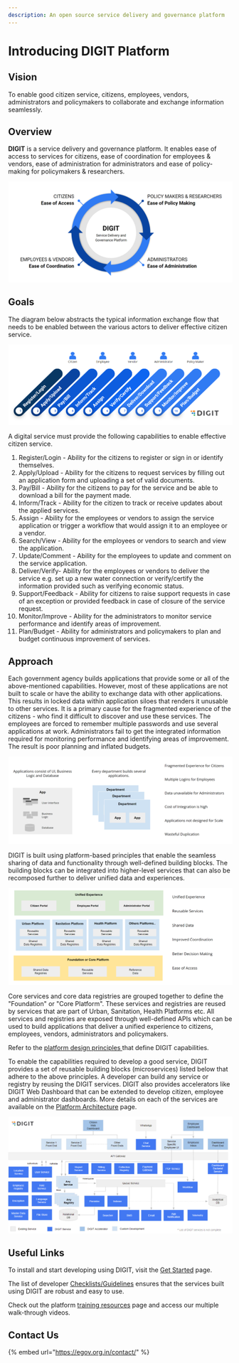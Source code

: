 ```yaml
---
description: An open source service delivery and governance platform
---
```


# Introducing DIGIT Platform

## Vision

To enable good citizen service, citizens, employees, vendors, administrators and policymakers to collaborate and exchange information seamlessly.

## Overview

**DIGIT** is a service delivery and governance platform. It enables ease of access to services for citizens, ease of coordination for employees & vendors, ease of administration for administrators and ease of policy-making for policymakers & researchers.

<div align="left">

<img src=".gitbook/assets/image (24).png" alt="">

</div>

## Goals

The diagram below abstracts the typical information exchange flow that needs to be enabled between the various actors to deliver effective citizen service.

![](<.gitbook/assets/image (203).png>)

A digital service must provide the following capabilities to enable effective citizen service.&#x20;

1. Register/Login - Ability for the citizens to register or sign in or identify themselves.
2. Apply/Upload - Ability for the citizens to request services by filling out an application form and uploading a set of valid documents.
3. Pay/Bill - Ability for the citizens to pay for the service and be able to download a bill for the payment made.
4. Inform/Track - Ability for the citizen to track or receive updates about the applied services.
5. Assign - Ability for the employees or vendors to assign the service application or trigger a workflow that would assign it to an employee or a vendor.
6. Search/View - Ability for the employees or vendors to search and view the application.
7. Update/Comment - Ability for the employees to update and comment on the service application.&#x20;
8. Deliver/Verify- Ability for the employees or vendors to deliver the service e.g. set up a new water connection or verify/certify the information provided such as verifying economic status.
9. Support/Feedback - Ability for citizens to raise support requests in case of an exception or provided feedback in case of closure of the service request.
10. Monitor/Improve - Ability for the administrators to monitor service performance and identify areas of improvement.
11. Plan/Budget - Ability for administrators and policymakers to plan and budget continuous improvement of services.&#x20;

## Approach

Each government agency builds applications that provide some or all of the above-mentioned capabilities. However, most of these applications are not built to scale or have the ability to exchange data with other applications. This results in locked data within application siloes that renders it unusable to other services. It is a primary cause for the fragmented experience of the citizens - who find it difficult to discover and use these services. The employees are forced to remember multiple passwords and use several applications at work. Administrators fail to get the integrated information required for monitoring performance and identifying areas of improvement. The result is poor planning and inflated budgets.

<div align="left">

<img src=".gitbook/assets/image (256).png" alt="Traditional application oriented approach leads to siloes, wasteful duplication, non-scalable and difficult to integrate">

</div>

DIGIT is built using platform-based principles that enable the seamless sharing of data and functionality through well-defined building blocks. The building blocks can be integrated into higher-level services that can also be recomposed further to deliver unified data and experiences.&#x20;

![](<.gitbook/assets/image (163).png>)

Core services and core data registries are grouped together to define the "Foundation" or "Core Platform". These services and registries are reused by services that are part of Urban, Sanitation, Health Platforms etc. All services and registries are exposed through well-defined APIs which can be used to build applications that deliver a unified experience to citizens, employees, vendors, administrators and policymakers.

Refer to the [platform design principles ](platform/principles.md)that define DIGIT capabilities.

To enable the capabilities required to develop a good service, DIGIT provides a set of reusable building blocks (microservices) listed below that adhere to the above principles. A developer can build any service or registry by reusing the DIGIT services. DIGIT also provides accelerators like DIGIT Web Dashboard that can be extended to develop citizen, employee and administrator dashboards. More details on each of the services are available on the [Platform Architecture](platform/architecture/service-architecture.md) page.&#x20;

![DIGIT Services](<.gitbook/assets/image (99).png>)

## Useful Links

To install and start developing using DIGIT, visit the [Get Started](get-started/) page.

The list of developer [Checklists/Guidelines](platform/checklists/) ensures that the services built using DIGIT are robust and easy to use.&#x20;

Check out the platform [training resources](get-started/training-and-certification/training-resources.md) page and access our multiple walk-through videos.

## Contact Us

{% embed url="https://egov.org.in/contact/" %}

